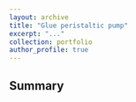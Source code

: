 ```yaml
---
layout: archive
title: "Glue peristaltic pump"
excerpt: "..."
collection: portfolio
author_profile: true
---
```


## Summary






